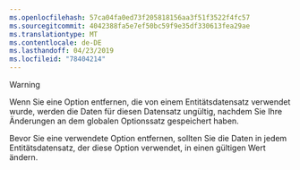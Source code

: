 ```yaml
---
ms.openlocfilehash: 57ca04fa0ed73f205818156aa3f51f3522f4fc57
ms.sourcegitcommit: 4042388fa5e7ef50bc59f9e35df330613fea29ae
ms.translationtype: MT
ms.contentlocale: de-DE
ms.lasthandoff: 04/23/2019
ms.locfileid: "78404214"
---
```

> [!WARNING]
> Wenn Sie eine Option entfernen, die von einem Entitätsdatensatz verwendet wurde, werden die Daten für diesen Datensatz ungültig, nachdem Sie Ihre Änderungen an dem globalen Optionssatz gespeichert haben.
>
>Bevor Sie eine verwendete Option entfernen, sollten Sie die Daten in jedem Entitätsdatensatz, der diese Option verwendet, in einen gültigen Wert ändern.